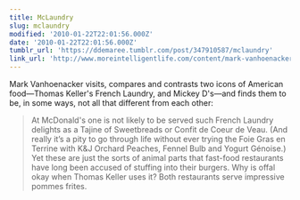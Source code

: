 ```yaml
---
title: McLaundry
slug: mclaundry
modified: '2010-01-22T22:01:56.000Z'
date: '2010-01-22T22:01:56.000Z'
tumblr_url: 'https://ddemaree.tumblr.com/post/347910587/mclaundry'
link_url: 'http://www.moreintelligentlife.com/content/mark-vanhoenacker/mclaundry'
---
```

Mark Vanhoenacker visits, compares and contrasts two icons of American food—Thomas Keller's French Laundry, and Mickey D's—and finds them to be, in some ways, not all that different from each other:

> At McDonald's one is not likely to be served such French Laundry delights as a Tajine of Sweetbreads or Confit de Coeur de Veau. (And really it’s a pity to go through life without ever trying the Foie Gras en Terrine with K&J Orchard Peaches, Fennel Bulb and Yogurt Génoise.) Yet these are just the sorts of animal parts that fast-food restaurants have long been accused of stuffing into their burgers. Why is offal okay when Thomas Keller uses it? Both restaurants serve impressive pommes frites.
